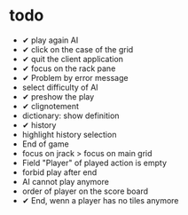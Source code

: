 # todo
- ✔ play again AI
- ✔ click on the case of the grid
- ✔ quit the client application
- ✔ focus on the rack pane
- ✔ Problem by error message
- select difficulty of AI
- ✔ preshow the play
- ✔ clignotement
- dictionary: show definition
- ✔ history
- highlight history selection
- End of game
- focus on jrack > focus on main grid
- Field "Player" of played action is empty
- forbid play after end
- AI cannot play anymore
- order of player on the score board
- ✔ End, wenn a player has no tiles anymore